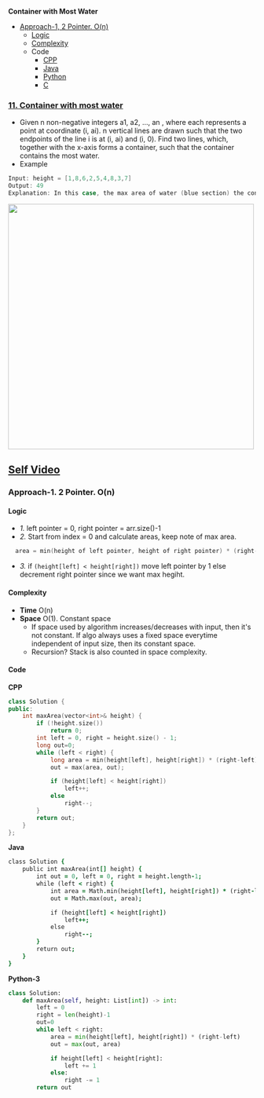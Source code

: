 **Container with Most Water**
- [Approach-1, 2 Pointer. O(n)](#a1)
  - [Logic](#l)
  - [Complexity](#com)
  - Code
    - [CPP](#cpp)
    - [Java](#j)
    - [Python](#py)
    - [C](#c)

### [11. Container with most water](https://leetcode.com/problems/container-with-most-water/)
- Given n non-negative integers a1, a2, ..., an , where each represents a point at coordinate (i, ai). n vertical lines are drawn such that the two endpoints of the line i is at (i, ai) and (i, 0). Find two lines, which, together with the x-axis forms a container, such that the container contains the most water.
- Example
```c
Input: height = [1,8,6,2,5,4,8,3,7]
Output: 49
Explanation: In this case, the max area of water (blue section) the container can contain is 49.
```

<img src="https://s3-lc-upload.s3.amazonaws.com/uploads/2018/07/17/question_11.jpg"  width="500" />

## [Self Video](https://youtu.be/rH7AOvO2Hn0)

### Approach-1. 2 Pointer. O(n)
#### Logic
- *1.* left pointer = 0, right pointer = arr.size()-1
- *2.* Start from index = 0 and calculate areas, keep note of max area.
```c
  area = min(height of left pointer, height of right pointer) * (right-left)
```
- *3.* if `(height[left] < height[right])` move left pointer by 1 else decrement right pointer since we want max hegiht.
#### Complexity
- **Time** O(n)
- **Space** O(1). Constant space
  - If space used by algorithm increases/decreases with input, then it's not constant. If algo always uses a fixed space everytime independent of input size, then its constant space.
  - Recursion? Stack is also counted in space complexity.
#### Code
<a name=cpp></a>
**CPP**
```cpp
class Solution {
public:
    int maxArea(vector<int>& height) {
        if (!height.size())
            return 0;
        int left = 0, right = height.size() - 1;
        long out=0;
        while (left < right) {
            long area = min(height[left], height[right]) * (right-left);
            out = max(area, out);

            if (height[left] < height[right])
                left++;
            else
                right--;
        }
        return out;
    }
};
```
<a name=j></a>
**Java**
```j
class Solution {
    public int maxArea(int[] height) {
        int out = 0, left = 0, right = height.length-1;
        while (left < right) {
            int area = Math.min(height[left], height[right]) * (right-left);
            out = Math.max(out, area);

            if (height[left] < height[right])
                left++;
            else
                right--;
        }
        return out;
    }
}
```
<a name=py></a>
**Python-3**
```py
class Solution:
    def maxArea(self, height: List[int]) -> int:
        left = 0
        right = len(height)-1
        out=0
        while left < right:
            area = min(height[left], height[right]) * (right-left)
            out = max(out, area)

            if height[left] < height[right]:
                left += 1
            else:
                right -= 1
        return out
```
